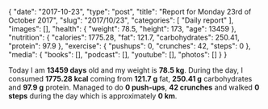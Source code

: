 {
    "date": "2017-10-23",
    "type": "post",
    "title": "Report for Monday 23rd of October 2017",
    "slug": "2017\/10\/23",
    "categories": [
        "Daily report"
    ],
    "images": [],
    "health": {
        "weight": 78.5,
        "height": 173,
        "age": 13459
    },
    "nutrition": {
        "calories": 1775.28,
        "fat": 121.7,
        "carbohydrates": 250.41,
        "protein": 97.9
    },
    "exercise": {
        "pushups": 0,
        "crunches": 42,
        "steps": 0
    },
    "media": {
        "books": [],
        "podcast": [],
        "youtube": [],
        "photos": []
    }
}

Today I am <strong>13459 days</strong> old and my weight is <strong>78.5 kg</strong>. During the day, I consumed <strong>1775.28 kcal</strong> coming from <strong>121.7 g</strong> fat, <strong>250.41 g</strong> carbohydrates and <strong>97.9 g</strong> protein. Managed to do <strong>0 push-ups</strong>, <strong>42 crunches</strong> and walked <strong>0 steps</strong> during the day which is approximately <strong>0 km</strong>.